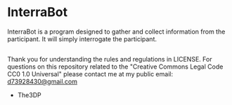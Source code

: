 # InterraBot
InterraBot is a program designed to gather and collect information from the participant. It will simply interrogate the participant.
##
Thank you for understanding the rules and regulations in LICENSE.
For questions on this repository related to the "Creative Commons Legal Code
CC0 1.0 Universal" please contact me at my public email:
d73928430@gmail.com

- The3DP
